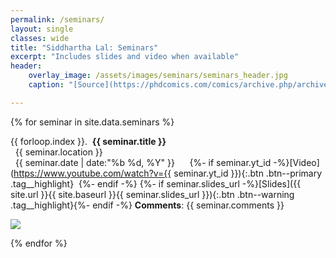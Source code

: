 ```yaml
---
permalink: /seminars/
layout: single
classes: wide
title: "Siddhartha Lal: Seminars"
excerpt: "Includes slides and video when available"
header:
    overlay_image: /assets/images/seminars/seminars_header.jpg
    caption: "[Source](https://phdcomics.com/comics/archive.php/archive_print.php?comicid=1630)"

---
```


{% for seminar in site.data.seminars %}

{{ forloop.index }}.&nbsp;&nbsp;**{{ seminar.title }}**<br>
<i class="fas fa-paper-plane"></i>&nbsp;&nbsp;{{ seminar.location }}<br>
<i class="far fa-calendar-alt"></i>&nbsp;&nbsp;{{ seminar.date | date:"%b %d, %Y" }}&nbsp;&nbsp;&nbsp;&nbsp;&nbsp;
{%- if seminar.yt_id -%}[Video](https://www.youtube.com/watch?v={{ seminar.yt_id }}){:.btn .btn--primary .tag__highlight}&nbsp;&nbsp;{%- endif -%}
{%- if seminar.slides_url -%}[Slides]({{ site.url }}{{ site.baseurl }}{{ seminar.slides_url }}){:.btn .btn--warning .tag__highlight}{%- endif -%}
<span class="seminar__comments" markdown=1>**Comments**: {{ seminar.comments }}</span>

<div class="pdf__preload"><img src="{{ site.url }}{{ site.baseurl }}{{ seminar.slides_url }}"></div>

{% endfor %}
